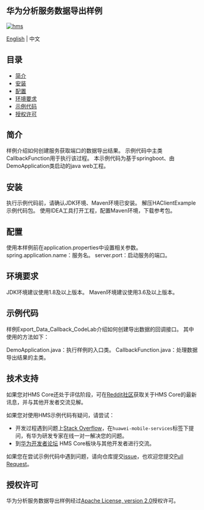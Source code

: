## 华为分析服务数据导出样例

[![hms](https://img.shields.io/badge/hms-analytics-brightgreen)](https://developer.huawei.com/consumer/en/doc/development/HMS-References/3021004) 

[English](https://github.com/HMS-Core/hms-analytics-demo-data-export) | 中文

## 目录

 * [简介](#简介)
 * [安装](#安装)
 * [配置 ](#配置 )
 * [环境要求](#环境要求)
 * [示例代码](#示例代码)
 * [授权许可](#授权许可)
 
## 简介
样例介绍如何创建服务获取端口的数据导出结果。
示例代码中主类CallbackFunction用于执行该过程。
本示例代码为基于springboot、由DemoApplication类启动的java web工程。

## 安装
执行示例代码前，请确认JDK环境、Maven环境已安装。
解压HAClientExample示例代码包。
使用IDEA工具打开工程，配置Maven环境，下载参考包。

## 配置 
使用本样例前在application.properties中设置相关参数。  
spring.application.name：服务名。
server.port：启动服务的端口。
   
## 环境要求
JDK环境建议使用1.8及以上版本。
Maven环境建议使用3.6及以上版本。
	
## 示例代码
样例Export_Data_Callback_CodeLab介绍如何创建导出数据的回调接口。
其中使用的方法如下：
    
DemoApplication.java：执行样例的入口类。
CallbackFunction.java：处理数据导出结果的主类。

## 技术支持
如果您对HMS Core还处于评估阶段，可在[Reddit社区](https://www.reddit.com/r/HuaweiDevelopers/)获取关于HMS Core的最新讯息，并与其他开发者交流见解。

如果您对使用HMS示例代码有疑问，请尝试：
- 开发过程遇到问题上[Stack Overflow](https://stackoverflow.com/questions/tagged/huawei-mobile-services)，在`huawei-mobile-services`标签下提问，有华为研发专家在线一对一解决您的问题。
- 到[华为开发者论坛](https://developer.huawei.com/consumer/cn/forum/blockdisplay?fid=18) HMS Core板块与其他开发者进行交流。

如果您在尝试示例代码中遇到问题，请向仓库提交[issue](https://github.com/HMS-Core/hms-analytics-demo-data-export/issues)，也欢迎您提交[Pull Request](https://github.com/HMS-Core/hms-analytics-demo-data-export/pulls)。

##  授权许可
华为分析服务数据导出样例经过[Apache License, version 2.0](http://www.apache.org/licenses/LICENSE-2.0)授权许可。
